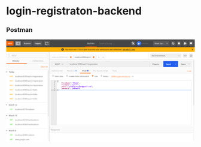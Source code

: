 # login-registraton-backend

### Postman
![Screenshot 2021-01-13 at 23 37 57](https://github.com/BibekUprety/login-registraton-backend/blob/master/src/main/resources/templates/Screenshot%20from%202021-03-26%2020-01-34.png)
